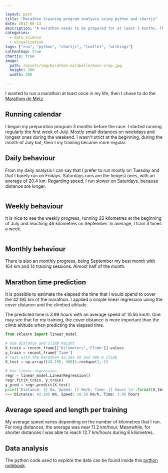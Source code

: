 ```yaml
---

layout: post
title: "Marathon training program analysis using python and chartjs"
date: 2017-08-13
description: "A marathon needs to be prepared for at least 3 months. This post shows my preparation training and a prediction of my time for the Metz Marathon 2017"
categories:
  - data science
  - visualization
tags: ["run", "python", "chartjs", "leaflet", "withings"]
calheatmap: true
chartjs: true
image:
  path: /assets/img/marathon-mirabelle/main-crop.jpg
  height: 200
  width: 300

---
```


I wanted to run a marathon at least once in my life, then I chose to do the
[Marathon de Metz](http://www.marathon-metz.fr).

## Running calendar

I began my preparation program 3 months before the race. I started running regularly the first week of July. Mostly small distances on weekdays and longest ones during the weekend. I wasn't strict at the beginning, during the month of July but, then I my training became more regular. 

<div id="cal-heatmap"></div>

## Daily behaviour

From my daily analysis I can say that I prefer to run mostly on Tuesday and that I barely run on Fridays. Saturdays runs are the longest ones, with an average of 20.4 km. Regarding speed, I run slower on Saturdays, because distance are longer.

<div class="columns is-centered">
<div class="column is-12-mobile is-6-desktop">
<canvas id="radarWeekly" width="100%" height="100"></canvas>
</div>
</div>

## Weekly behaviour

It is nice to see the weekly progress, running 22 kilometres at the beginning of July and reaching 46 kilometres on September. In average, I train 3 times a week.

<div class="columns is-centered">
<div class="column is-12-mobile is-6-desktop">
<canvas id="barChartWeek" width="100%" height="80%"></canvas>
</div>
</div>

## Monthly behaviour

There is also an monthly progress, being September my best month with 164 km and 14 training sessions. Almost half of the month.

<canvas id="barChartMonth" width="400" height="200"></canvas>


## Marathon time prediction

It is possible to estimate the elapsed the time that I would spend to cover the 42.195 km of the marathon. I applied a simple linear regression using the cover distance and the climbed altitude. 

The predicted time is 3.99 hours with an average speed of 10.56 km/h. One may see that for my training, the cover distance is more important than the climb altitude when predicting the elapsed time. 

```python
from sklearn import linear_model

# Use distance and climb height
X_train = recent_frame[['Kilometers','Climb']].values
y_train = recent_frame['Time']
# Test with the marathon 42.195 km and 400 m climb
X_test = np.array([42.195, 400]).reshape(1,-1)

# Use linear regression
regr = linear_model.LinearRegression()
regr.fit(X_train, y_train)
y_pred = regr.predict(X_test)
print('Distance: {} Km, Speed: {} Km/h, Time: {} hours \n'.format(X_test[0][0], X_test[0][0]/float(y_pred[0]/60), y_pred[0]/60))
>>> Distance: 42.195 Km, Speed: 10.56 Km/h, Time: 3.99 hours 
```
<canvas id="linearRegressionChart" width="400" height="200"></canvas>

## Average speed and length per training

My average speed varies depending on the number of kilometres that I run. For long distances, the average was near 11.2 km/hour. Meanwhile, for shorter distances I was able to reach 12.7 km/hours during 8 kilometres.

<canvas id="bubbleChartSpeed" width="400" height="300"></canvas>

## Data analysis

The python code used to explore the data can be found inside this [python notebook](https://nbviewer.jupyter.org/url/cristianpb.github.io/assets/img/runner-up/04-Multiple_Trainning.ipynb).

<script type="text/javascript">
var data_marathon = {{ site.data.marathon.marathon | jsonify }}
var cal = new CalHeatMap();
cal.init({
    start: new Date(2017, 5, 1, 1), // January, 1st 2000
    range: 4,
    domain: "month",
    subDomain: "day",
    nextSelector: "#example-c-NextDomain-selector",
    previousSelector: "#example-c-PreviousDomain-selector",
    data: data_marathon.heatmap_km,
    cellSize: 15,
    legend: [3, 5, 10, 20],
    legendColors: ["#ecf5e2", "#232181"],
    itemName: ["kilometre", "kilometres"],
    tooltip: true,
    subDomainTitleFormat: {
		empty: "No data recorded in {date}",
		filled: "{count} {name} on {date}"
	},
    onClick: function(date, nb) {
        $("#onClick-placeholder").html("<br/>On <b>" +
			moment(date).format("LL") + "</b> <br/>I run <b>" +
			(nb === null ? "unknown" : nb) + "</b> kilometres"
		);
	}
});

var ctx = document.getElementById("radarWeekly").getContext('2d');
var radarWeekly = new Chart(ctx, {
        type: 'radar',
        data: {
            labels: data_marathon.weekday.index,
            datasets: [{
                label: 'Number of trainings',
                fill:false,
                showLine: false,
                borderColor: '#FF6384',
                backgroundColor: '#FFB0C1',
                data: data_marathon.weekday.Trains
            },{
            label: 'Average kilometres',
            fill:false,
            showLine: false,
            borderColor: '#36A2EB',
            backgroundColor: '#9AD0F5',
            data: data_marathon.weekday.Kilometers
            },{
                label: 'Average speed',
                fill:false,
                showLine: false,
                data: data_marathon.weekday.Speed
            }
            ]
        },
        options: {
            legend: {
                position: 'top',
            },
            title: {
                display: false,
                text: 'Chart.js Radar Chart'
            },
            scale: {
              ticks: {
                beginAtZero: true
              }
            },
            tooltips: {
					mode: 'index',
					intersect: false,
				},
			hover: {
					mode: 'index',
					intersect: false
				},
        }
});


var ctx = document.getElementById("barChartWeek").getContext('2d');
var barChartWeek = new Chart(ctx, {
    type: 'bar',
    data: {
        labels: data_marathon.week.index,
        datasets: [{
            label: 'Number of trainings',
            fill:false,
            showLine: false,
            borderColor: '#FFB0C1',
            backgroundColor: '#FF6384',
            data: data_marathon.week.Trains
        },{
            label: 'Total kilometres',
            fill:false,
            showLine: false,
            borderColor: '#9AD0F5',
            backgroundColor: '#36A2EB',
            data: data_marathon.week.Kilometers
        },{
            label: 'Average speed',
            fill:false,
            showLine: false,
            data: data_marathon.week.Speed
        }
       ]
    },
    options: {
        responsive: true,
                    legend: {
                        position: 'top',
                    },
                    title: {
                        display: false,
                        text: 'Week number'
                    },
            tooltips: {
					mode: 'index',
					intersect: false,
				},
			hover: {
					mode: 'index',
					intersect: false
				},
    }
});

var ctx = document.getElementById("barChartMonth").getContext('2d');
var barChartMonth = new Chart(ctx, {
    type: 'bar',
    data: {
        labels: data_marathon.month.index,
        datasets: [{
            label: 'Number of trainnings',
            fill:false,
            showLine: false,
            borderColor: '#FFB0C1',
            backgroundColor: '#FF6384',
            data: data_marathon.month.Trains
        },{
            label: 'Number of kilometers',
            fill:false,
            showLine: false,
            borderColor: '#9AD0F5',
            backgroundColor: '#36A2EB',
            data: data_marathon.month.Kilometers
        },{
            label: 'Speed',
            fill:false,
            showLine: false,
            data: data_marathon.month.Speed
        }
       ]
    },
    options: {
        responsive: true,
                    legend: {
                        position: 'top',
                    },
                    title: {
                        display: false,
                        text: 'Week number'
                    },
            tooltips: {
					mode: 'index',
					intersect: false,
				},
			hover: {
					mode: 'index',
					intersect: false
				},
    }
});

var ctx = document.getElementById("bubbleChartSpeed").getContext('2d');
var bubbleChartSpeed = new Chart(ctx, {
    type: 'bubble',
    data: {
        datasets: [{
            label: 'Predicted',
            borderColor: '#FFB0C1',
            backgroundColor: '#FF6384',
            data: data_marathon.bubble_speed.predict,
            fill:false,
            borderDash: [10,5]
        },
{
            label: '5 km',
            borderColor: '#9AD0F5',
            backgroundColor: '#36A2EB',
            data: data_marathon.bubble_speed.real
        }, 
{
            label: '10 km',
            borderColor: '#36A2EB',
            backgroundColor: '#36A2EB',
            data: {},
            borderWidth: 10,
            type: 'scatter'
        },
{
            label: '20 km',
            borderColor: '#36A2EB',
            backgroundColor: '#36A2EB',
            data: {},
            borderWidth: 15,
            type: 'scatter'
        }
]
    },
    options: {
        scales: {
            xAxes: [{
                type: 'time',
                label: 'Date',
                position: 'bottom',
            }],
            yAxes: [{
                position: 'left',
                        scaleLabel: {
                            display: true,
                            //fontColor: '#FF6384',
                            labelString: 'Speed [km/h]'
                        },
                ticks: {
                userCallback: function(value, index, values) {
                return parseInt(value);
                }
                }
            }]
        },
        responsive: true,
                    legend: {
                        display:true,
                        position: 'top',
    labels: {
                            usePointStyle: true
                        }
                    },
                    title: {
                        display: true,
                        text: 'Average speed by training'
                    },
            tooltips: {
					mode: 'nearest',
					intersect: false,
  callbacks: {

                    label: function(tooltipItems, data) { 
                        var value = data.datasets[1].data[tooltipItems.index].r;
                        //value = value.toString();
                        return tooltipItems.xLabel + ', ' + tooltipItems.yLabel + ' Km/h, ' + value + ' Km';
                    }
                }
				},
			hover: {
					mode: 'nearest',
					intersect: false
				},
    }
});
var ctx = document.getElementById("linearRegressionChart").getContext('2d');
var linearRegressionChart = new Chart(ctx, {
    type: 'scatter',
    data: {
        datasets: [{
            label: 'Training',
            borderColor: '#9AD0F5',
            backgroundColor: '#36A2EB',
            fill:false, 
            showLine: false,
            data: data_marathon.linear_reg.points
        },{
            label: 'Prediction',
            borderColor: '#FFB0C1',
            backgroundColor: '#FF6384',
            borderDash: [10,5],
            fill:false, 
            showLine: true,
            data: data_marathon.linear_reg.line
        }], 
    },
    options: {
        scales: {
            xAxes: [{
                scaleLabel: {
                            display: true,
                            //fontColor: '#FF6384',
                            labelString: 'Kilometers'
                        },
                position: 'bottom',
            }],
            yAxes: [{
                position: 'left',
                scaleLabel: {
                            display: true,
                            //fontColor: '#FF6384',
                            labelString: 'Time [hours]'
                        },
            }]
        },
        responsive: true,
                    legend: {
                        position: 'top',
                    },
                    title: {
                        display: false,
                        text: 'Week number'
                    },
            tooltips: {
					mode: 'index',
					intersect: false,
                    callbacks: {
                    label: function(tooltipItems, data) { 
                        //var value = data.datasets[0].data[tooltipItems.index].r;
                        //value = value.toString();
                        return tooltipItems.xLabel + ' km, ' + tooltipItems.yLabel + ' hours';
                    }
                }
				},
			hover: {
					mode: 'nearest',
					intersect: false
				},
    }
});
</script>
